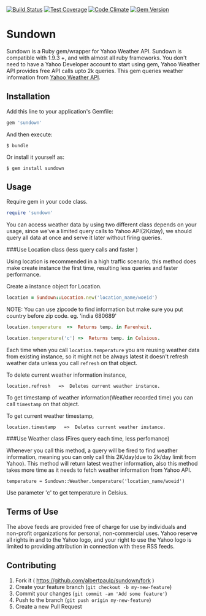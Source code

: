 [![Build Status](https://travis-ci.org/albertpaulp/sundown.svg?branch=master)](https://travis-ci.org/albertpaulp/sundown)
[![Test Coverage](https://codeclimate.com/github/albertpaulp/sundown/badges/coverage.svg)](https://codeclimate.com/github/albertpaulp/sundown/coverage)
[![Code Climate](https://codeclimate.com/github/albertpaulp/sundown/badges/gpa.svg)](https://codeclimate.com/github/albertpaulp/sundown)
[![Gem Version](https://badge.fury.io/rb/sundown.svg)](https://badge.fury.io/rb/sundown)

# Sundown

Sundown is a Ruby gem/wrapper for Yahoo Weather API. Sundown is compatible with 1.9.3 +, and with almost all ruby frameworks. You don't need to have a Yahoo Developer account to start using gem, Yahoo Weather API provides free API calls upto 2k queries.
This gem queries weather information from  [Yahoo Weather API](https://developer.yahoo.com/weather/).

## Installation

Add this line to your application's Gemfile:

```ruby
gem 'sundown'
```

And then execute:

    $ bundle

Or install it yourself as:

    $ gem install sundown

## Usage

Require gem in your code class.
```ruby
require 'sundown'
```

You can access weather data by using two different class depends on your usage, since we've a limited query calls to Yahoo API(2K/day), we should query all data at once and serve it later without firing queries.

###Use Location class (less query calls and faster )

Using location is recommended in a high traffic scenario, this method does make create instance the first time, resulting less queries and faster performance.

Create a instance object for Location.

```ruby
location = Sundown::Location.new('location_name/woeid')
``` 

NOTE: You can use zipcode to find information but make sure you put country before zip code.
eg. 'india 680689'

```ruby
location.temperature  =>  Returns temp. in Farenheit.
```
```ruby
location.temperature('c') =>  Returns temp. in Celsious.
```

Each time when you call ```location.temperature``` you are reusing weather data from existing instance, so it might not be always latest it doesn't refresh weather data unless you call ```refresh``` on that object.

To delete current weather information instance,

```
location.refresh   =>  Deletes current weather instance.
```
To get timestamp of weather information(Weather recorded time) you can call ```timestamp``` on that object.

To get current weather timestamp,

```
location.timestamp   =>  Deletes current weather instance.
```

###Use Weather class (Fires query each time, less perfomance)

Whenever you call this method, a query will be fired to find weather information, meaning you can only call this 2K/day(due to 2k/day limit from Yahoo). This method will return latest weather information, also this method takes more time as it needs to fetch weather information from Yahoo API.

```
temperature = Sundown::Weather.temperature('location_name/woeid')
```

Use parameter 'c' to get temperature in Celsius.

## Terms of Use

The above feeds are provided free of charge for use by individuals and non-profit organizations for personal, non-commercial uses. Yahoo reserve all rights in and to the Yahoo logo, and your right to use the Yahoo logo is limited to providing attribution in connection with these RSS feeds.

## Contributing

1. Fork it ( https://github.com/albertpaulp/sundown/fork )
2. Create your feature branch (`git checkout -b my-new-feature`)
3. Commit your changes (`git commit -am 'Add some feature'`)
4. Push to the branch (`git push origin my-new-feature`)
5. Create a new Pull Request
